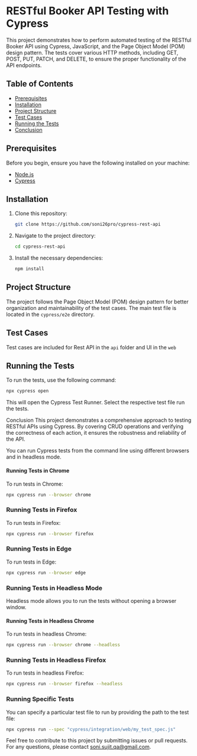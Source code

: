 # RESTful Booker API Testing with Cypress

This project demonstrates how to perform automated testing of the RESTful Booker API using Cypress, JavaScript, and the Page Object Model (POM) design pattern. The tests cover various HTTP methods, including GET, POST, PUT, PATCH, and DELETE, to ensure the proper functionality of the API endpoints.

## Table of Contents
- [Prerequisites](#prerequisites)
- [Installation](#installation)
- [Project Structure](#project-structure)
- [Test Cases](#test-cases)
- [Running the Tests](#running-the-tests)
- [Conclusion](#conclusion)

## Prerequisites

Before you begin, ensure you have the following installed on your machine:
- [Node.js](https://nodejs.org/en/)
- [Cypress](https://www.cypress.io/)

## Installation

1. Clone this repository:
    ```sh
    git clone https://github.com/soni26pro/cypress-rest-api
    ```

2. Navigate to the project directory:
    ```sh
    cd cypress-rest-api
    ```

3. Install the necessary dependencies:
    ```sh
    npm install
    ```

## Project Structure

The project follows the Page Object Model (POM) design pattern for better organization and maintainability of the test cases. The main test file is located in the `cypress/e2e` directory.

## Test Cases

Test cases are included for Rest API in the `api` folder and UI in the `web`

## Running the Tests

To run the tests, use the following command:

```sh
npx cypress open
```

This will open the Cypress Test Runner. Select the respective test file  run the tests.

Conclusion
This project demonstrates a comprehensive approach to testing RESTful APIs using Cypress. By covering CRUD operations and verifying the correctness of each action, it ensures the robustness and reliability of the API.

You can run Cypress tests from the command line using different browsers and in headless mode.

#### Running Tests in Chrome

To run tests in Chrome:

```bash
npx cypress run --browser chrome
```

### Running Tests in Firefox
To run tests in Firefox:

```bash
npx cypress run --browser firefox
```

### Running Tests in Edge
To run tests in Edge:

```bash
npx cypress run --browser edge
```

### Running Tests in Headless Mode
Headless mode allows you to run the tests without opening a browser window.

#### Running Tests in Headless Chrome
To run tests in headless Chrome:

```bash
npx cypress run --browser chrome --headless
```

### Running Tests in Headless Firefox
To run tests in headless Firefox:

```bash
npx cypress run --browser firefox --headless
```

### Running Specific Tests
You can specify a particular test file to run by providing the path to the test file:

```bash
npx cypress run --spec "cypress/integration/web/my_test_spec.js"
```

Feel free to contribute to this project by submitting issues or pull requests. For any questions, please contact soni.sujit.qa@gmail.com.
